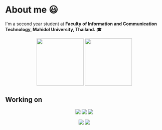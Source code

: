 # About me 😃

I'm a second year student at **Faculty of Information and Communication Technology, Mahidol University, Thailand.** 🎓  


<div align="center">
  <img height="150em" src="https://github-readme-stats.vercel.app/api?username=namtanvz&show_icons=false&theme=default&hide_border=true&hide_title=true&custom_title=My-GithubStats") />
  <img height="150em" src="https://github-readme-stats.vercel.app/api/top-langs/?username=namtanvz&theme=compact&hide_border=true&hide_title=true&layout=compact&custom_title=My-Coding-Stats)"/>
</div>  


## Working on 
<p align="center">
  <img src="https://img.shields.io/badge/-C-3949AB?style=for-the-badge&logo=C%2B%2B&logoColor=white" />
  <img src="https://img.shields.io/badge/-Python-4B8BBE?style=for-the-badge&logo=Python&logoColor=white" />
  <img src="https://img.shields.io/badge/-JAVA-f89820?style=for-the-badge&logo=JAVA&logoColor=white" />
  <!--- <img src="https://img.shields.io/badge/HTML5-E34F26?style=for-the-badge&logo=html5&logoColor=white" />  
  <img src="https://img.shields.io/badge/CSS3-1572B6?style=for-the-badge&logo=css3&logoColor=white" />
  <img src="https://img.shields.io/badge/JavaScript-F7DF1E?style=for-the-badge&logo=javascript&logoColor=black" />
  <img src="https://img.shields.io/badge/Bootstrap-563D7C?style=for-the-badge&logo=bootstrap&logoColor=white" />
  <img src="https://img.shields.io/badge/Sass-CC6699?style=for-the-badge&logo=sass&logoColor=white" />
  <img src="https://img.shields.io/badge/-GIT-F4511E?style=for-the-badge&logo=git&logoColor=white" /> ---> 
</p>
  

 <p align="center">
  <a href="https://www.linkedin.com/in/nubthong-worathong/"><img src="https://img.shields.io/badge/linkedin-%230077B5.svg?&style=for-the-badge&logo=linkedin&logoColor=white" /></a>
  <a href="https://twitter.com/namtanvz/"><img src="https://img.shields.io/badge/twitter-1ca0f1?style=for-the-badge&labelColor=1ca0f1&logo=twitter&logoColor=white" /> </a>
</p>
